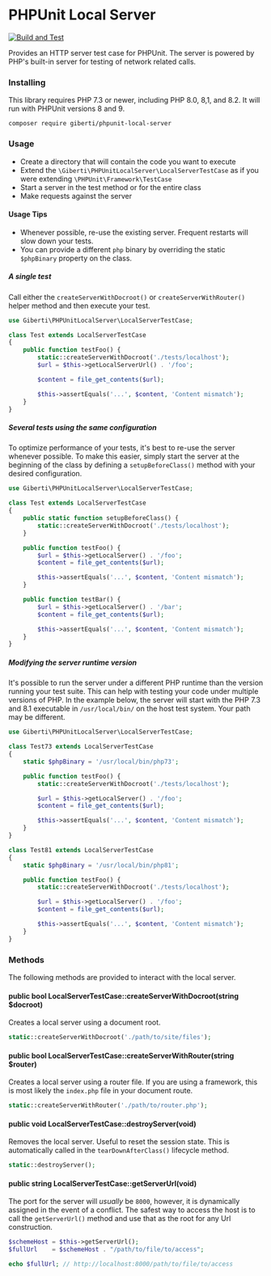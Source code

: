 # PHPUnit Local Server
[![Build and Test](https://github.com/giberti/phpunit-local-server/actions/workflows/test-php.yml/badge.svg)](https://github.com/giberti/phpunit-local-server/actions/workflows/test-php.yml)

Provides an HTTP server test case for PHPUnit. The server is powered by PHP's built-in server for testing of network related calls.

### Installing

This library requires PHP 7.3 or newer, including PHP 8.0, 8,1, and 8.2. It will run with PHPUnit versions 8 and 9.

```
composer require giberti/phpunit-local-server
```

### Usage

* Create a directory that will contain the code you want to execute
* Extend the `\Giberti\PHPUnitLocalServer\LocalServerTestCase` as if you were extending `\PHPUnit\Framework\TestCase`
* Start a server in the test method or for the entire class
* Make requests against the server

#### Usage Tips

* Whenever possible, re-use the existing server. Frequent restarts will slow down your tests.
* You can provide a different `php` binary by overriding the static `$phpBinary` property on the class.

##### A single test

Call either the `createServerWithDocroot()` or `createServerWithRouter()` helper method and then execute your test.

```php
use Giberti\PHPUnitLocalServer\LocalServerTestCase;

class Test extends LocalServerTestCase
{
    public function testFoo() {
        static::createServerWithDocroot('./tests/localhost');
        $url = $this->getLocalServerUrl() . '/foo';

        $content = file_get_contents($url);

        $this->assertEquals('...', $content, 'Content mismatch');
    }
}
```

##### Several tests using the same configuration

To optimize performance of your tests, it's best to re-use the server whenever possible. To make this easier, simply start the server at the beginning of the class by defining a `setupBeforeClass()` method with your desired configuration.

```php
use Giberti\PHPUnitLocalServer\LocalServerTestCase;

class Test extends LocalServerTestCase
{
    public static function setupBeforeClass() {
        static::createServerWithDocroot('./tests/localhost');
    }

    public function testFoo() {
        $url = $this->getLocalServer() . '/foo';
        $content = file_get_contents($url);

        $this->assertEquals('...', $content, 'Content mismatch');
    }

    public function testBar() {
        $url = $this->getLocalServer() . '/bar';
        $content = file_get_contents($url);

        $this->assertEquals('...', $content, 'Content mismatch');
    }
}
```

##### Modifying the server runtime version

It's possible to run the server under a different PHP runtime than the version running your test suite. This can help with testing your code under multiple versions of PHP. In the example below, the server will start with the PHP 7.3 and 8.1 executable in `/usr/local/bin/` on the host test system. Your path may be different.

```php
use Giberti\PHPUnitLocalServer\LocalServerTestCase;

class Test73 extends LocalServerTestCase
{
    static $phpBinary = '/usr/local/bin/php73';

    public function testFoo() {
        static::createServerWithDocroot('./tests/localhost');

        $url = $this->getLocalServer() . '/foo';
        $content = file_get_contents($url);

        $this->assertEquals('...', $content, 'Content mismatch');
    }
}

class Test81 extends LocalServerTestCase
{
    static $phpBinary = '/usr/local/bin/php81';

    public function testFoo() {
        static::createServerWithDocroot('./tests/localhost');

        $url = $this->getLocalServer() . '/foo';
        $content = file_get_contents($url);

        $this->assertEquals('...', $content, 'Content mismatch');
    }
}
```

### Methods

The following methods are provided to interact with the local server.

#### public bool LocalServerTestCase::createServerWithDocroot(string $docroot)

Creates a local server using a document root.

```php
static::createServerWithDocroot('./path/to/site/files');
```

#### public bool LocalServerTestCase::createServerWithRouter(string $router)

Creates a local server using a router file. If you are using a framework, this is most likely the `index.php` file in your document route.

```php
static::createServerWithRouter('./path/to/router.php');
```

#### public void LocalServerTestCase::destroyServer(void)

Removes the local server. Useful to reset the session state. This is automatically called in the `tearDownAfterClass()` lifecycle method.

```php
static::destroyServer();
```

#### public string LocalServerTestCase::getServerUrl(void)

The port for the server will _usually_ be `8000`, however, it is dynamically assigned in the event of a conflict. The safest way to access the host is to call the `getServerUrl()` method and use that as the root for any Url construction.

```php
$schemeHost = $this->getServerUrl();
$fullUrl    = $schemeHost . "/path/to/file/to/access";

echo $fullUrl; // http://localhost:8000/path/to/file/to/access
```
